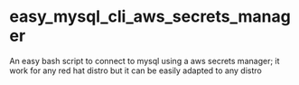 # easy_mysql_cli_aws_secrets_manager
An easy bash script to connect to mysql using a aws secrets manager; it work for any red hat distro but it can be easily adapted to any distro
